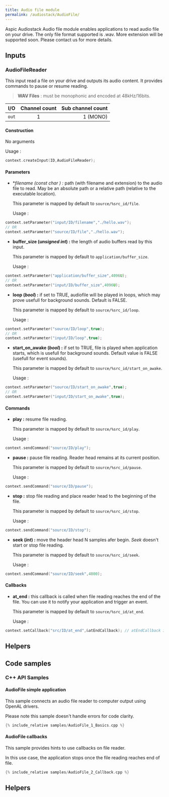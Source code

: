 ```yaml
---
title: Audio file module
permalink: /audiostack/AudioFile/
---
```


Aspic Audiostack Audio file module enables applications to read audio file on your drive. The only file format supported is .wav. More extension will be supported soon. Please contact us for more details.

## Inputs

### AudioFileReader

This input read a file on your drive and outputs its audio content. It provides commands to pause or resume reading.

> **WAV Files** : must be monophonic and encoded at 48kHz/16bits.

| I/O		| Channel count 		| Sub channel count	|
-|:-:|-:
|`out`		|1						|1 (MONO)			|

#### Construction

No arguments 

Usage : 
```cpp
context.createInput(ID,AudioFileReader);
```

#### Parameters

- **filename (*const char* *) :** path (with filename and extension) to the audio file to read. May be an absolute path or a relative path (relative to the executable location).

	This parameter is mapped by default to `source/%src_id/file`.

	Usage : 
	
```cpp
context.setParameter("input/ID/filename","./hello.wav");
// OR
context.setParameter("source/ID/file","./hello.wav");
```
	
- **buffer_size (*unsigned int*) :** the length of audio buffers read by this input.

	This parameter is mapped by default to `application/buffer_size`.

	Usage : 
	
```cpp
context.setParameter("application/buffer_size",4096U);
// OR
context.setParameter("input/ID/buffer_size",4096U);
```

- **loop (*bool*) :** if set to TRUE, audiofile will be played in loops, which may prove usefull for background sounds. Default is FALSE.

	This parameter is mapped by default to `source/%src_id/loop`.

	Usage : 
```cpp
context.setParameter("source/ID/loop",true);
// OR 
context.setParameter("input/ID/loop",true);
```

- **start_on_awake (*bool*) :** if set to TRUE, file is played when application starts, which is usefull for background sounds. Default value is FALSE (usefull for event sounds).

	This parameter is mapped by default to `source/%src_id/start_on_awake`.

	Usage : 
	
```cpp
context.setParameter("source/ID/start_on_awake",true);
// OR
context.setParameter("input/ID/start_on_awake",true);
```

#### Commands

- **play :** resume file reading.

	This parameter is mapped by default to `source/%src_id/play`.

	Usage : 
	
```cpp
context.sendCommand("source/ID/play");
```

- **pause :** pause file reading. Reader head remains at its current position.

	This parameter is mapped by default to `source/%src_id/pause`.

	Usage : 
	
```cpp
context.sendCommand("source/ID/pause");
```
	
- **stop :** stop file reading and place reader head to the beginning of the file.

	This parameter is mapped by default to `source/%src_id/stop`.

	Usage : 
```cpp
context.sendCommand("source/ID/stop");
```
	
- **seek (*int*) :** move the header head N samples afer begin. *Seek* doesn't start or stop file reading.

	This parameter is mapped by default to `source/%src_id/seek`.

	Usage : 
```cpp
context.sendCommand("source/ID/seek",4800);
```
	
#### Callbacks
	
- **at_end :** this callback is called when file reading reaches the end of the file. You can use it to notify your application and trigger an event.

	This parameter is mapped by default to `source/%src_id/at_end`.

	Usage : 
```cpp
context.setCallback("src/ID/at_end",&atEndCallback); // atEndCallback is an argument-less function returning void.
``` 

## Helpers



## Code samples


### C++ API Samples

#### AudioFile simple application

This sample connects an audio file reader to computer output using OpenAL drivers.

Please note this sample doesn't handle errors for code clarity.

```cpp
{% include_relative samples/AudioFile_1_Basics.cpp %}
```

#### AudioFile callbacks

This sample provides hints to use callbacks on file reader.

In this use case, the application stops once the file reading reaches end of file.

```cpp
{% include_relative samples/AudioFile_2_Callback.cpp %}
```

## Helpers